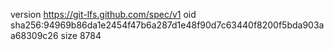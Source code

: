 version https://git-lfs.github.com/spec/v1
oid sha256:94969b86da1e2454f47b6a287d1e48f90d7c63440f8200f5bda903aa68309c26
size 8784
